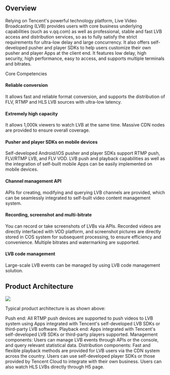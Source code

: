 ## Overview
Relying on Tencent's powerful technology platform, Live Video Broadcasting (LVB) provides users with core business underlying capabilities (such as v.qq.com) as well as professional, stable and fast LVB access and distribution services, so as to fully satisfy the strict requirements for ultra-low delay and large concurrency. It also offers self-developed pusher and player SDKs to help users customize their own pusher and player Apps at the client end. It features low delay, high security, high performance, easy to access, and supports multiple terminals and bitrates.

Core Competencies

#### Reliable conversion
It allows fast and reliable format conversion, and supports the distribution of FLV, RTMP and HLS LVB sources with ultra-low latency.

#### Extremely high capacity
It allows 1,000k viewers to watch LVB at the same time. Massive CDN nodes are provided to ensure overall coverage.

#### Pusher and player SDKs on mobile devices
Self-developed Android/iOS pusher and player SDKs support RTMP push, FLV/RTMP LVB, and FLV VOD. LVB push and playback capabilities as well as the integration of self-built mobile Apps can be easily implemented on mobile devices.

#### Channel management API
APIs for creating, modifying and querying LVB channels are provided, which can be seamlessly integrated to self-built video content management system.

#### Recording, screenshot and multi-bitrate
You can record or take screenshots of LVBs via APIs. Recorded videos are directly interfaced with VOD platform, and screenshot pictures are directly stored in COS system for subsequent processing, to ensure efficiency and convenience. Multiple bitrates and watermarking are supported.

#### LVB code management
Large-scale LVB events can be managed by using LVB code management solution.



## Product Architecture

![](//mccdn.qcloud.com/static/img/e5819bc71ccc077a66e7a63fb4e0f934/image.png)

Typical product architecture is as shown above:

Push end: All RTMP push devices are supported to push videos to LVB system using Apps integrated with Tencent's self-developed LVB SDKs or third-party LVB software.
Playback end: Apps integrated with Tencent's self-developed LVB SDKs or third-party players supported.
Management components: Users can manage LVB events through APIs or the console, and query relevant statistical data.
Distribution components: Fast and flexible playback methods are provided for LVB users via the CDN system across the country. Users can use self-developed player SDKs or those provided by Tencent Cloud to integrate with their own business. Users can also watch HLS LVBs directly through H5 page.





